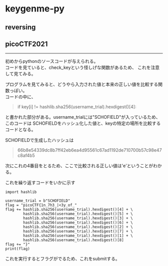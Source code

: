 # keygenme-py
## reversing
## picoCTF2021
***

初めからpythonのソースコードが与えられる。  
コードを見ていると、check_keyという怪しげな関数があるため、
これを注意して見てみる。  

プログラムを見てみると、どうやら入力された値と本来の正しい値を比較する関数っぽい。  
コードの中に、
> if key[i] != hashlib.sha256(username_trial).hexdigest()[4]:

と書かれた部分がある。username_trialには"SCHOFIELD"が入っているため、このコードは
SCHOFIELDをハッシュ化した値と、keyの特定の場所を比較するコードとなる。  

SCHOFIELDで生成したハッシュは
>66b8e54339dc8b7ff42eb6ea4d95561c67ad1192de710700b57c98e47c8af4b5

次にこれの4番目をとるため、ここで比較される正しい値は'e'ということがわかる。  

これを繰り返すコードをいかに示す
```
import hashlib

username_trial = b"SCHOFIELD"
flag = "picoCTF{1n_7h3_|<3y_of_"
flag += hashlib.sha256(username_trial).hexdigest()[4] + \
        hashlib.sha256(username_trial).hexdigest()[5] + \
        hashlib.sha256(username_trial).hexdigest()[3] + \
        hashlib.sha256(username_trial).hexdigest()[6] + \
        hashlib.sha256(username_trial).hexdigest()[2] + \
        hashlib.sha256(username_trial).hexdigest()[7] + \
        hashlib.sha256(username_trial).hexdigest()[1] + \
        hashlib.sha256(username_trial).hexdigest()[8]
flag += "}"
print(flag)
```

これを実行するとフラグがでるため、これをsubmitする。